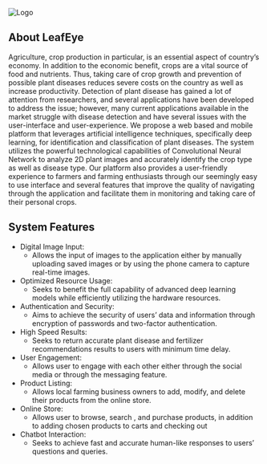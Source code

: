 ![Logo](https://github.com/user-attachments/assets/0da8417e-c907-4d93-87e0-1403b03c93b0)

## About LeafEye
Agriculture, crop production in particular, is an essential aspect of country’s economy. In addition to the economic benefit, crops are a vital source of food and nutrients. Thus, taking care of crop growth and prevention of possible plant diseases reduces severe costs on the country as well as increase productivity. Detection of plant disease has gained a lot of attention from researchers, and several applications have been developed to address the issue; however, many current applications available in the market struggle with disease detection and have several issues with the user-interface and user-experience. We propose a web based and mobile platform that leverages artificial intelligence techniques, specifically deep learning, for identification and classification of plant diseases. The system utilizes the powerful technological capabilities of Convolutional Neural Network to analyze 2D plant images and accurately identify the crop type as well as disease type. Our platform also provides a user-friendly experience to farmers and farming enthusiasts through our seemingly easy to use interface and several features that improve the quality of navigating through the application and facilitate them in monitoring and taking care of their personal crops.

## System Features

-	Digital Image Input: 
    -	Allows the input of  images to the application either by manually uploading saved images or by using the phone camera to capture real-time images.
- Optimized Resource Usage:
    - Seeks to benefit the full capability of advanced deep learning models while efficiently utilizing the hardware resources.
- Authentication and Security:
    - Aims to achieve the security of users’ data and information through encryption of passwords and two-factor authentication.
- High Speed Results:
    - Seeks to return accurate plant disease and fertilizer recommendations results to users with minimum time delay.
- User Engagement:
    - Allows user to engage with each other either through the social media or through the messaging feature.
- Product Listing:
    - Allows local farming business owners to add, modify, and delete their products from the online store.
-  Online Store:
    - Allows user to browse, search , and purchase products, in addition to adding chosen products to carts and checking out 
- Chatbot Interaction:
    - Seeks to achieve fast and accurate human-like responses to users’ questions and queries.
